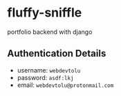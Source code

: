 # fluffy-sniffle

portfolio backend with django

## Authentication Details

- username: `webdevtolu`
- password: `asdf:lkj`
- email: `webdevtolu@protonmail.com`
